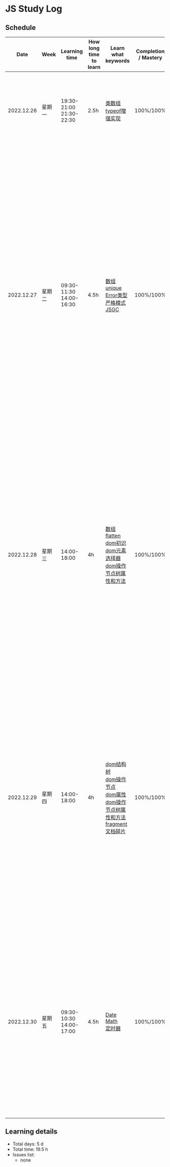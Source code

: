 # JS Study Log

## Schedule

<table>
    <thead align="center">
        <tr>
            <th>Date</th>
            <th width="80">Week</th>
            <th width="130">Learning time</th>
            <th width="80">How long time to learn</th>
            <th width="140">Learn what keywords</th>
            <th width="80">Completion / Mastery</th>
            <th>What you learned</th>
        </tr>
    </thead>
    <tbody>
        <tr>
            <td>2022.12.26</td>
            <td>星期一</td>
            <td>
              <span>19:30-21:00</span><br />
              <span>21:30-22:30</span>
            </td>
            <td>2.5h</td>
            <td>
              <a href="https://github.com/lxmob/blog/blob/main/js%2B%2B/array/class.array.html">类数组</a><br />
              <a href="https://github.com/lxmob/blog/blob/main/js%2B%2B/base/typeof.html">typeof增强实现</a>
            </td>
            <td>100%/100%</td>
            <td>
              <span>1、自定义类数组对象即可以是对象也可以是数组，通过继承数组原型对象上的方法，添加类数组对象length属性和对应下标属性</span><br />
              <span>2、常见的类数组有arguments，dom元素列表</span>
            </td>
        </tr>
        <tr>
            <td>2022.12.27</td>
            <td>星期二</td>
            <td>
              <span>09:30-11:30</span><br />
              <span>14:00-16:30</span>
            </td>
            <td>4.5h</td>
            <td>
              <a href="https://github.com/lxmob/blog/blob/main/js%2B%2B/array/array.unique.html">数组unique</a><br />
              <a href="https://github.com/lxmob/blog/blob/main/js%2B%2B/base/js.syntax.error.html">Error类型</a><br />
              <a href="https://github.com/lxmob/blog/blob/main/js%2B%2B/base/ECMA.html">严格模式</a><br />
              <a href="https://github.com/lxmob/blog/blob/main/js%2B%2B/base/js.gc.html">JSGC</a>
            </td>
            <td>100%/100%</td>
            <td>
              <span>1、数组去重多种方式：for循环结合splice方法实现、使用对象属性不重复的特性结合hasOwnProperty方法实现、es6的Set数据集合实现</span><br />
              <span>2、js错误类型分为6种：引用错误、类型错误、取值范围错误、语法错误、uri解析错误、eval错误</span><br />
              <span>3、使用try catch语法可以捕获代码块内发生的错误，throw关键字来抛出错误</span><br />
              <span>4、严格模式下不能使用 with 表达式、arguments.callee、函数名.caller、函数内this指向undefined，函数参数不能重复、声明变量必须使用var关键字、eval作用域声明的变量严格模式下无法访问</span><br />
              <span>5、js垃圾回收机制分为两种方式，标记清除和引用计数，大多浏览器采用标记清除的方式，低版本ie6使用引用计数形式，引用计数方式会导致循环引用问题使变量无法被释放，导致内存泄露</span>
            </td>
        </tr>
        <tr>
            <td>2022.12.28</td>
            <td>星期三</td>
            <td>
              <span>14:00-18:00</span>
            </td>
            <td>4h</td>
            <td>
              <a href="https://github.com/lxmob/blog/blob/main/js%2B%2B/array/array.unique.html">数组flatten</a><br />
              <a href="https://github.com/lxmob/blog/blob/main/js%2B%2B/dom/dom.html">dom初识</a><br />
              <a href="https://github.com/lxmob/blog/blob/main/js%2B%2B/dom/dom.selector.html">dom元素选择器</a><br />
              <a href="https://github.com/lxmob/blog/blob/main/js%2B%2B/base/js.gc.html">dom操作节点树属性和方法</a>
            </td>
            <td>100%/100%</td>
            <td>
              <span>1、js中的三种对象包含本地对象、内置对象、宿主对象</span><br />
              <span>2、dom是通过浏览器提供的一套方法表示或操作HTML和XML，它无法操作css样式，能改变元素的样式，是因为操作的是元素节点的属性style</span><br />
              <span>3、获取元素节点的方法包含get*一系列的方法还有html5新引入的web-api（querySelector、querySelectorAll）</span><br />
              <span>4、h5新引入的api相比较于get系列的优点是能够通过css选择器来获取对应的元素节点，缺点是性能差，不具备实时性存储的只是一块片段</span><br />
              <span>5、节点不等于元素，节点中包含元素节点，节点包含（元素、属性、文本、注释、document、fragement）</span>
            </td>
        </tr>
         <tr>
            <td>2022.12.29</td>
            <td>星期四</td>
            <td>
              <span>14:00-18:00</span>
            </td>
            <td>4h</td>
            <td>
              <a href="https://github.com/lxmob/blog/blob/main/js%2B%2B/dom/dom.proto.html">dom结构树</a><br />
              <a href="https://github.com/lxmob/blog/blob/main/js%2B%2B/dom/dom.operation.node.html">dom操作节点</a><br />
              <a href="https://github.com/lxmob/blog/blob/main/js%2B%2B/dom/dom.operation.attr.html">dom属性</a><br />
              <a href="https://github.com/lxmob/blog/blob/main/js%2B%2B/base/js.gc.html">dom操作节点树属性和方法</a><br />
              <a href="https://github.com/lxmob/blog/blob/main/js%2B%2B/dom/dom.fragment.html">fragment文档碎片</a>
            </td>
            <td>100%/100%</td>
            <td>
              <span>1、dom结构树中存在多个构造函数，每个构造函数创建各个dom元素节点，通过原型链链接各个节点，最终都继承于Object.prototype</span><br />
              <span>2、getElementById和getElementsByName特殊的方法，仅存在于Document.prototype身上</span><br />
              <span>3、appendChild的特殊性，能够动态增加和剪切元素节点</span><br />
              <span>4、removeChild的特殊性，删除的是当前的节点，而内存中的dom对象将保留，如果想彻底删除通过调用元素身上remove方法释放内存</span><br />
              <span>5、HTML5给元素新增的自定义属性data-*属性，保存在当前元素节点下dataset对象中</span><br />
              <span>6、文档碎片它的创建不存在dom节点树当中，暂存于内存当中，通过它可以解决回流的问题提升性能</span>
            </td>
        </tr>
         <tr>
            <td>2022.12.30</td>
            <td>星期五</td>
            <td>
              <span>09:30-10:30</span><br />
              <span>14:00-17:00</span>
            </td>
            <td>4.5h</td>
            <td>
              <a href="https://github.com/lxmob/blog/blob/main/js%2B%2B/other/date.html">Date</a><br />
              <a href="https://github.com/lxmob/blog/blob/main/js%2B%2B/other/math.html">Math</a><br />
              <a href="https://github.com/lxmob/blog/blob/main/js%2B%2B/other/settimeout.html">定时器</a>
            </td>
            <td>100%/100%</td>
            <td>
              <span>1、Date日期对象，实现电子时钟和倒计时功能</span><br />
              <span>2、getDay返回的是星期几（0-6的范围）getMonth返回的月份（0-11的范围）getYear会导致计算机千年虫的问题</span><br />
              <span>3、Math.round四舍五入方法（并非数学上的四舍五入，不精确）Math.ceil和Math.floor向上和向下取整</span><br />
              <span>4、setTimeout定时器和setInterval计时器，指定未来某段时间触发事件或循环触发事件，返回值是唯一标识id，通过clearTimeout或者clearInterval可以根据唯一标识id清除定时器</span>
            </td>
        </tr>
    </tbody>
</table>

## Learning details

- Total days: 5 d
- Total time: 19.5 h
- Issues list:
  - none
